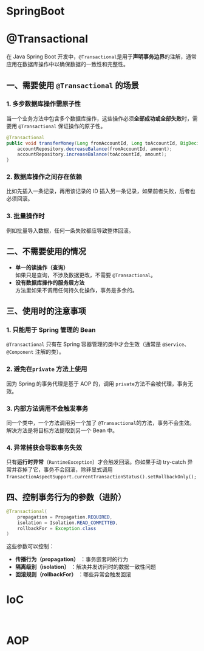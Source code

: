 # SpringBoot

# @Transactional

在 Java Spring Boot 开发中，`@Transactional`​ 是用于**声明事务边界**的注解，通常应用在数据库操作中以确保数据的一致性和完整性。

## 一、需要使用 `@Transactional`​ 的场景

### 1. **多步数据库操作需原子性**

当一个业务方法中包含多个数据库操作，这些操作必须**全部成功或全部失败**时，需要用 `@Transactional`​ 保证操作的原子性。

```java
@Transactional
public void transferMoney(Long fromAccountId, Long toAccountId, BigDecimal amount) {
    accountRepository.decreaseBalance(fromAccountId, amount);
    accountRepository.increaseBalance(toAccountId, amount);
}
```

### 2. **数据库操作之间存在依赖**

比如先插入一条记录，再用该记录的 ID 插入另一条记录，如果前者失败，后者也必须回滚。

### 3. **批量操作时**

例如批量导入数据，任何一条失败都应导致整体回滚。

## 二、不需要使用的情况

- **单一的读操作（查询）**   
  如果只是查询，不涉及数据更改，不需要 `@Transactional`​。
- **没有数据库操作的服务层方法**  
  方法里如果不调用任何持久化操作，事务是多余的。

## 三、使用时的注意事项

### 1. **只能用于 Spring 管理的 Bean**

​`@Transactional`​ 只有在 Spring 容器管理的类中才会生效（通常是 `@Service`​、`@Component`​ 注解的类）。

### 2. **避免在** **​`private`​**​ **方法上使用**

因为 Spring 的事务代理是基于 AOP 的，调用 `private`​ 方法不会被代理，事务无效。

### 3. **内部方法调用不会触发事务**

同一个类中，一个方法调用另一个加了 `@Transactional`​ 的方法，事务不会生效。解决方法是将目标方法提取到另一个 Bean 中。

### 4. **异常捕获会导致事务失效**

只有**运行时异常**（`RuntimeException`​）才会触发回滚。你如果手动 try-catch 异常并吞掉了它，事务不会回滚，除非显式调用 `TransactionAspectSupport.currentTransactionStatus().setRollbackOnly();`​

## 四、控制事务行为的参数（进阶）

```java
@Transactional(
    propagation = Propagation.REQUIRED,
    isolation = Isolation.READ_COMMITTED,
    rollbackFor = Exception.class
)
```

这些参数可以控制：

- **传播行为（propagation）** ：事务嵌套时的行为
- **隔离级别（isolation）** ：解决并发访问时的数据一致性问题
- **回滚规则（rollbackFor）** ：哪些异常会触发回滚

# IoC

‍

# AOP
